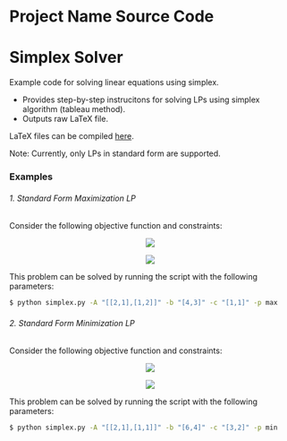 # Project Name Source Code

# Simplex Solver

Example code for solving linear equations using simplex.

- Provides step-by-step instrucitons for solving LPs using simplex algorithm (tableau method).
- Outputs raw LaTeX file.

LaTeX files can be compiled [here].

Note: Currently, only LPs in standard form are supported.

### Examples

###### 1. Standard Form Maximization LP

Consider the following objective function and constraints:

<p align="center">
<img src="https://raw.githubusercontent.com/MichaelStott/SimplexSolver/master/img/example1a.png">
</p>
<p align="center">
<img src="https://raw.githubusercontent.com/MichaelStott/SimplexSolver/master/img/example1b.png">
</p>
This problem can be solved by running the script with the following parameters:

```sh
$ python simplex.py -A "[[2,1],[1,2]]" -b "[4,3]" -c "[1,1]" -p max
```

###### 2. Standard Form Minimization LP

Consider the following objective function and constraints:

<p align="center">
<img src="https://raw.githubusercontent.com/MichaelStott/SimplexSolver/master/img/example2a.png">
</p>
<p align="center">
<img src="https://raw.githubusercontent.com/MichaelStott/SimplexSolver/master/img/example2b.png">
</p>
This problem can be solved by running the script with the following parameters:

```sh
$ python simplex.py -A "[[2,1],[1,1]]" -b "[6,4]" -c "[3,2]" -p min
```

[here]: <https://latexbase.com/>
